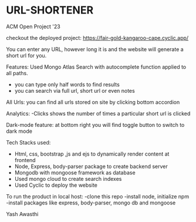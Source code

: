 # URL-SHORTENER
ACM Open Project '23

checkout the deployed project:
https://fair-gold-kangaroo-cape.cyclic.app/

You can enter any URL, however long it is and the website will generate a short url for you.

Features:
Used Mongo Atlas Search with autocomplete function applied to all paths.
- you can type only half words to find results
- you can search via full url, short url or even notes

All Urls:
you can find all urls stored on site by clicking bottom accordion

Analytics:
-Clicks shows the number of times a particular short url is clicked

Dark-mode feature:
at bottom right you will find toggle button to switch to dark mode

Tech Stacks used:
- Html, css, bootstrap ,js and ejs to dynamically render content at frontend
- Node, Express, body-parser package to create backend server
- Mongodb with mongoose framework as database
- Used mongo cloud to create search indexes
- Used Cyclic to deploy the website

To run the product in local host:
-clone this repo
-install node, initialize npm
-install packages like express, body-parser, mongo db and mongoose

Yash Awasthi
  
